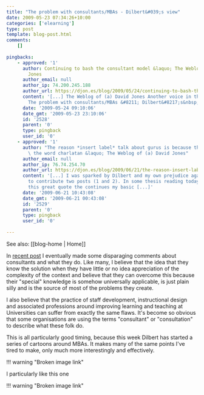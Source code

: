 ```yaml
---
title: "The problem with consultants/MBAs - Dilbert&#039;s view"
date: 2009-05-23 07:34:26+10:00
categories: ['elearning']
type: post
template: blog-post.html
comments:
    []
    
pingbacks:
    - approved: '1'
      author: Continuing to bash the consultant model &laquo; The Weblog of (a) David
        Jones
      author_email: null
      author_ip: 74.200.245.188
      author_url: https://djon.es/blog/2009/05/24/continuing-to-bash-the-consultant-model/
      content: '[...] The Weblog of (a) David Jones Another voice in the blogosphere    &laquo;
        The problem with consultants/MBAs &#8211; Dilbert&#8217;s&nbsp;view [...]'
      date: '2009-05-24 09:10:06'
      date_gmt: '2009-05-23 23:10:06'
      id: '2528'
      parent: '0'
      type: pingback
      user_id: '0'
    - approved: '1'
      author: "The reason *insert label* talk about gurus is because they can\u2019t spell\
        \ the word charlatan &laquo; The Weblog of (a) David Jones"
      author_email: null
      author_ip: 76.74.254.70
      author_url: https://djon.es/blog/2009/06/21/the-reason-insert-label-talk-about-gurus-is-because-they-can%e2%80%99t-spell-the-word-charlatan/
      content: '[...] I was sparked by Dilbert and my own prejudice against external consultants
        to contribute two posts (1 and 2). In some thesis reading today, I came across
        this great quote the continues my basic [...]'
      date: '2009-06-21 10:43:08'
      date_gmt: '2009-06-21 00:43:08'
      id: '2529'
      parent: '0'
      type: pingback
      user_id: '0'
    
---
```


See also: [[blog-home | Home]]

In [recent post](/blog2/2009/05/21/wheres-the-inspiration-wheres-the-desire-to-improve/) I eventually made some disparaging comments about consultants and what they do. Like many, I believe that the idea that they know the solution when they have little or no idea appreciation of the complexity of the context and believe that they can overcome this because their "special" knowledge is somehow universally applicable, is just plain silly and is the source of most of the problems they create.

I also believe that the practice of staff development, instructional design and associated professions around improving learning and teaching at Universities can suffer from exactly the same flaws. It's become so obvious that some organisations are using the terms "consultant" or "consultation" to describe what these folk do.

This is all particularly good timing, because this week Dilbert has started a series of cartoons around MBAs. It makes many of the same points I've tired to make, only much more interestingly and effectively.

!!! warning "Broken image link"

I particularly like this one

!!! warning "Broken image link"